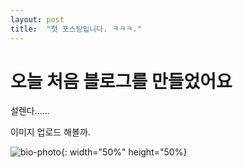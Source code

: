```yaml
---
layout: post
title:  "첫 포스팅입니다. ㅋㅋㅋ."
---
```


# 오늘 처음 블로그를 만들었어요

설렌다......

이미지 업로드 해볼까. 

![bio-photo](C:\Users\majun97\Documents\GitHub\JunseokMa.github.io\images\2022-01-16-firststory\bio-photo.jpg){: width="50%" height="50%}
